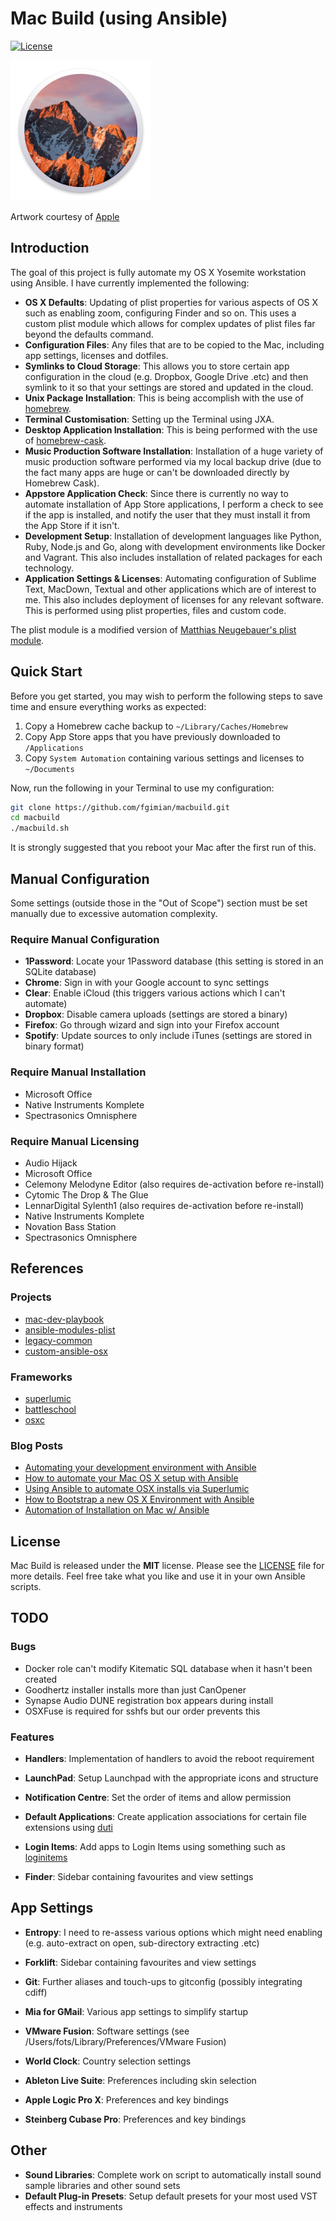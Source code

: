 # Mac Build (using Ansible)

[![License](https://img.shields.io/badge/license-MIT-blue.svg)](https://github.com/fgimian/campies/blob/master/LICENSE)

![Mac Build Logo](images/macbuild-logo.png)

Artwork courtesy of [Apple](http://www.apple.com/)

## Introduction

The goal of this project is fully automate my OS X Yosemite workstation using
Ansible.  I have currently implemented the following:

* **OS X Defaults**: Updating of plist properties for various aspects of OS X
  such as enabling zoom, configuring Finder and so on.  This uses a custom
  plist module which allows for complex updates of plist files far beyond
  the defaults command.
* **Configuration Files**: Any files that are to be copied to the Mac,
  including app settings, licenses and dotfiles.
* **Symlinks to Cloud Storage**: This allows you to store certain app
  configuration in the cloud (e.g. Dropbox, Google Drive .etc) and then
  symlink to it so that your settings are stored and updated in the cloud.
* **Unix Package Installation**: This is being accomplish with the use of
  [homebrew](https://github.com/Homebrew/homebrew).
* **Terminal Customisation**: Setting up the Terminal using JXA.
* **Desktop Application Installation**: This is being performed with the use
  of [homebrew-cask](https://github.com/caskroom/homebrew-cask).
* **Music Production Software Installation**: Installation of a huge variety of
  music production software performed via my local backup drive (due to the
  fact many apps are huge or can't be downloaded directly by Homebrew Cask).
* **Appstore Application Check**: Since there is currently no way to automate
  installation of App Store applications, I perform a check to see if the app
  is installed, and notify the user that they must install it from the App
  Store if it isn't.
* **Development Setup**: Installation of development languages like Python,
  Ruby, Node.js and Go, along with development environments like Docker and
  Vagrant.  This also includes installation of related packages for each
  technology.
* **Application Settings & Licenses**: Automating configuration of Sublime 
  Text, MacDown, Textual and other applications which are of interest to me.
  This also includes deployment of licenses for any relevant software.
  This is performed using plist properties, files and custom code.

The plist module is a modified version of
[Matthias Neugebauer's plist module](https://github.com/mtneug/ansible-modules-plist).

## Quick Start

Before you get started, you may wish to perform the following steps to save
time and ensure everything works as expected:

1. Copy a Homebrew cache backup to `~/Library/Caches/Homebrew`
2. Copy App Store apps that you have previously downloaded to `/Applications`
3. Copy `System Automation` containing various settings and licenses to `~/Documents`

Now, run the following in your Terminal to use my configuration:

```bash
git clone https://github.com/fgimian/macbuild.git
cd macbuild
./macbuild.sh
```

It is strongly suggested that you reboot your Mac after the first run
of this.

## Manual Configuration

Some settings (outside those in the "Out of Scope") section must be set
manually due to excessive automation complexity.

### Require Manual Configuration

* **1Password**: Locate your 1Password database (this setting is stored in an
  SQLite database)
* **Chrome**: Sign in with your Google account to sync settings
* **Clear**: Enable iCloud (this triggers various actions which I can't
  automate)
* **Dropbox**: Disable camera uploads (settings are stored a binary)
* **Firefox**: Go through wizard and sign into your Firefox account
* **Spotify**: Update sources to only include iTunes (settings are stored
  in binary format)

### Require Manual Installation

* Microsoft Office
* Native Instruments Komplete
* Spectrasonics Omnisphere

### Require Manual Licensing

* Audio Hijack
* Microsoft Office
* Celemony Melodyne Editor (also requires de-activation before re-install)
* Cytomic The Drop & The Glue
* LennarDigital Sylenth1 (also requires de-activation before re-install)
* Native Instruments Komplete
* Novation Bass Station
* Spectrasonics Omnisphere

## References

### Projects

* [mac-dev-playbook](https://github.com/geerlingguy/mac-dev-playbook)
* [ansible-modules-plist](https://github.com/mtneug/ansible-modules-plist)
* [legacy-common](https://github.com/osxc/legacy-common)
* [custom-ansible-osx](https://github.com/mtneug/custom-ansible-osx)

### Frameworks

* [superlumic](https://github.com/superlumic/superlumic)
* [battleschool](https://github.com/spencergibb/battleschool)
* [osxc](http://osxc.github.io/)

### Blog Posts

* [Automating your development environment with Ansible](http://www.nickhammond.com/automating-development-environment-ansible/)
* [How to automate your Mac OS X setup with Ansible](https://blog.vandenbrand.org/2016/01/04/how-to-automate-your-mac-os-x-setup-with-ansible/)
* [Using Ansible to automate OSX installs via Superlumic](http://vanderveer.be/2015/09/27/using-ansible-to-automate-osx-installs-via-superlumic.html)
* [How to Bootstrap a new OS X Environment with Ansible](http://flounderedge.com/bootstrap-new-os-x-environment-ansible/)
* [Automation of Installation on Mac w/ Ansible](https://medium.com/@hackyGQ/automation-of-installation-on-mac-w-ansible-21354cce0d7b#.j7rujxwgc)

## License

Mac Build is released under the **MIT** license. Please see the
[LICENSE](https://github.com/fgimian/macbuild/blob/master/LICENSE) file for
more details.  Feel free take what you like and use it in your own Ansible
scripts.

## TODO

### Bugs

* Docker role can't modify Kitematic SQL database when it hasn't been created
* Goodhertz installer installs more than just CanOpener
* Synapse Audio DUNE registration box appears during install
* OSXFuse is required for sshfs but our order prevents this

### Features

* **Handlers**: Implementation of handlers to avoid the reboot requirement

* **LaunchPad**: Setup Launchpad with the appropriate icons and structure
* **Notification Centre**: Set the order of items and allow permission
* **Default Applications**: Create application associations for certain file 
  extensions using [duti](http://duti.org/documentation.html)
* **Login Items**: Add apps to Login Items using something such as
  [loginitems](https://github.com/OJFord/loginitems)
* **Finder**: Sidebar containing favourites and view settings

## App Settings

* **Entropy**: I need to re-assess various options which might need enabling
  (e.g. auto-extract on open, sub-directory extracting .etc)
* **Forklift**: Sidebar containing favourites and view settings
* **Git**: Further aliases and touch-ups to gitconfig (possibly
  integrating cdiff)
* **Mia for GMail**: Various app settings to simplify startup
* **VMware Fusion**: Software settings (see
  /Users/fots/Library/Preferences/VMware Fusion)
* **World Clock**: Country selection settings

* **Ableton Live Suite**: Preferences including skin selection
* **Apple Logic Pro X**: Preferences and key bindings
* **Steinberg Cubase Pro**: Preferences and key bindings

## Other

* **Sound Libraries**: Complete work on script to automatically
  install sound sample libraries and other sound sets
* **Default Plug-in Presets**: Setup default presets for your most
  used VST effects and instruments
